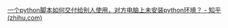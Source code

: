 [一个python脚本如何交付给别人使用，对方电脑上未安装python环境？ - 知乎 (zhihu.com)](https://www.zhihu.com/question/418469991/answer/3112029377)